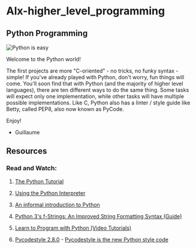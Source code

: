 # Alx-higher_level_programming
## Python Programming

![Python is easy](https://s3.amazonaws.com/intranet-projects-files/holbertonschool-higher-level_programming+/231/48a9fdbd67c84a328a9df9ec8d93b9ac2458ac37721d7d53e51a27fb2bdc5263.jpg)

Welcome to the Python world!

The first projects are more "C-oriented" - no tricks, no funky syntax - simple!
If you've already played with Python, don't worry, fun things will come.
You'll soon find that with Python (and the majority of higher level languages), there are ten different ways to do the same thing. Some tasks will expect only one implementation, while other tasks will have multiple possible implementations.
Like C, Python also has a linter / style guide like Betty, called PEP8, also now known as PyCode.

Enjoy!

- Guillaume

## Resources 

### Read and Watch: 

1. [The Python Tutorial](https://docs.python.org/3/tutorial/index.html)

1. [Using the Python Interpreter](https://docs.python.org/3/tutorial/interpreter.html)

1. [An informal introduction to Python](https://docs.python.org/3/tutorial/introduction.html)

1. [Python 3's f-Strings: An Improved String Formatting Syntax (Guide)](https://realpython.com/python-f-strings/)

1. [Learn to Program with Python (Video Tutorials)](https://www.youtube.com/playlist?list=PLGLfVvz_LVvTn3cK5e6LjhgGiSeVlIRwt)

1. [Pycodestyle 2.8.0](https://pypi.org/project/pycodestyle/) - [Pycodestyle is the new Python style code](https://github.com/PyCQA/pycodestyle/issues/466)

